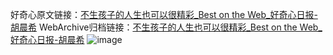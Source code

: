 好奇心原文链接：[不生孩子的人生也可以很精彩_Best on the Web_好奇心日报-胡晨希](https://www.qdaily.com/articles/8153.html)
WebArchive归档链接：[不生孩子的人生也可以很精彩_Best on the Web_好奇心日报-胡晨希](http://web.archive.org/web/20190623152214/https://www.qdaily.com/articles/8153.html)
![image](http://ww3.sinaimg.cn/large/007d5XDply1g3vav1ky96j30u02ik1ep)